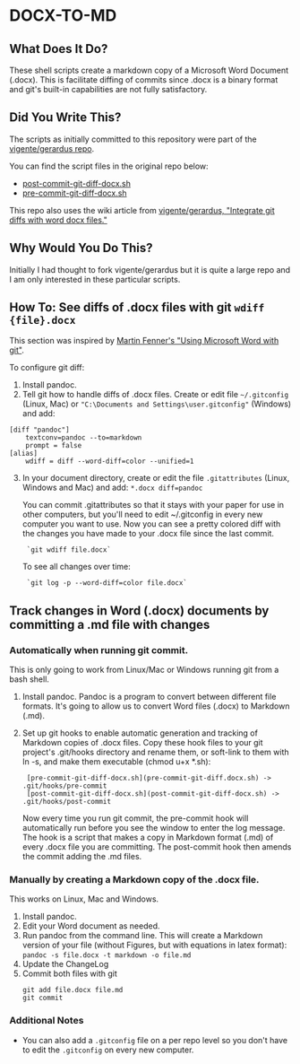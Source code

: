# DOCX-TO-MD

## What Does It Do?

These shell scripts create a markdown copy of a Microsoft Word Document (.docx). This is facilitate diffing of commits since .docx is a binary format and git's built-in capabilities are not fully satisfactory.

## Did You Write This?

The scripts as initially committed to this repository were part of the [vigente/gerardus repo](https://github.com/vigente/gerardus/).

You can find the script files in the original repo below:
- [post-commit-git-diff-docx.sh](https://github.com/vigente/gerardus/blob/master/shell-script/post-commit-git-diff-docx.sh)
- [pre-commit-git-diff-docx.sh](https://github.com/vigente/gerardus/blob/master/shell-script/pre-commit-git-diff-docx.sh)

This repo also uses the wiki article from [vigente/gerardus, "Integrate git diffs with word docx files."](https://github.com/vigente/gerardus/wiki/Integrate-git-diffs-with-word-docx-files)

## Why Would You Do This?

Initially I had thought to fork vigente/gerardus but it is quite a large repo and I am only interested in these particular scripts.

## How To: See diffs of .docx files with git `wdiff {file}.docx`
This section was inspired by [Martin Fenner's "Using Microsoft Word with git"](https://sensiblescience.io/mfenner/using-microsoft-word-with-git).

To configure git diff:

1. Install pandoc.
2. Tell git how to handle diffs of .docx files.
    Create or edit file `~/.gitconfig` (Linux, Mac) or `"C:\Documents and Settings\user.gitconfig"` (Windows) and add:

```
[diff "pandoc"]
    textconv=pandoc --to=markdown
    prompt = false
[alias]
    wdiff = diff --word-diff=color --unified=1
```

3. In your document directory, create or edit the file `.gitattributes` (Linux, Windows and Mac) and add: `*.docx diff=pandoc`

    You can commit .gitattributes so that it stays with your paper for use in other computers, but you'll need to edit ~/.gitconfig in every new computer you want to use.
Now you can see a pretty colored diff with the changes you have made to your .docx file since the last commit.

        `git wdiff file.docx`

      To see all changes over time:

        `git log -p --word-diff=color file.docx`

## Track changes in Word (.docx) documents by committing a .md file with changes
### Automatically when running git commit.
This is only going to work from Linux/Mac or Windows running git from a bash shell.

1. Install pandoc. Pandoc is a program to convert between different file formats. It's going to allow us to convert Word files (.docx) to Markdown (.md).
2. Set up git hooks to enable automatic generation and tracking of Markdown copies of .docx files.
    Copy these hook files to your git project's .git/hooks directory and rename them, or soft-link to them with ln -s, and make them executable (chmod u+x *.sh):

        [pre-commit-git-diff-docx.sh](pre-commit-git-diff.docx.sh) -> .git/hooks/pre-commit
        [post-commit-git-diff-docx.sh](post-commit-git-diff-docx.sh) -> .git/hooks/post-commit

    Now every time you run git commit, the pre-commit hook will automatically run before you see the window to enter the log message. The hook is a script that makes a copy in Markdown format (.md) of every .docx file you are committing. The post-commit hook then amends the commit adding the .md files.

### Manually by creating a Markdown copy of the .docx file.
This works on Linux, Mac and Windows.

1. Install pandoc.
2. Edit your Word document as needed.
3. Run pandoc from the command line. This will create a Markdown version of your file (without Figures, but with equations in latex format): `pandoc -s file.docx -t markdown -o file.md`
4. Update the ChangeLog
5. Commit both files with git
    ```
    git add file.docx file.md
    git commit
    ```

### Additional Notes
- You can also add a `.gitconfig` file on a per repo level so you don't have to edit the `.gitconfig` on every new computer.